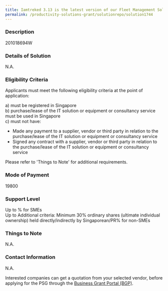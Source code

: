 ```yaml
---
title: Iamtreked 3.13 is the latest version of our Fleet Management Solutions In addition to the ordinary vehicle tracking and fleet management functions, we have included tracking and management of assets such as trailers, power generators, etc.  Inputs from multiple sensors (e.g. temperature sensor) have also been incorporated.  Many advanced alerts and events have also been added to inform the users on the performance and activities of their assets and sensor readings that are being tracked
permalink: /productivity-solutions-grant/solutionrepo/solution1744
---
```


### Description

201018694W

### Details of Solution

N.A.

### Eligibility Criteria

Applicants must meet the following eligibility criteria at the point of application:

a) must be registered in Singapore <br>
b) purchase/lease of the IT solution or equipment or consultancy service must be used in Singapore <br>
c) must not have:
- Made any payment to a supplier, vendor or third party in relation to the purchase/lease of the IT solution or equipment or consultancy service
- Signed any contract with a supplier, vendor or third party in relation to the purchase/lease of the IT solution or equipment or consultancy service

Please refer to 'Things to Note' for additional requirements.

### Mode of Payment
19800

### Support Level
Up to % for SMEs <br>
Up to Additional criteria: 
Minimum 30% ordinary shares (ultimate individual ownership) held directly/indirectly by Singaporean/PR% for non-SMEs

### Things to Note
N.A.

### Contact Information
N.A.

Interested companies can get a quotation from your selected vendor, before applying for the PSG through the <a target='_blank' rel='noopener' href='https://www.businessgrants.gov.sg/'>Business Grant Portal (BGP)</a>.
